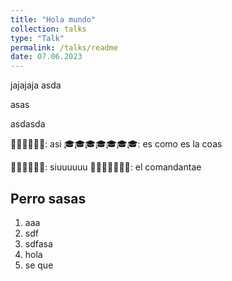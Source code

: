 ```yaml
---
title: "Hola mundo"
collection: talks
type: "Talk"
permalink: /talks/readme
date: 07.06.2023
---
```


jajajaja 
asda

asas

asdasda

👤👤👤👤👤👤: asi 
🎓🎓🎓🎓🎓🎓🎓: es como es la coas 

🔬🔬🔬🔬🔬🔬: siuuuuuu
🤔🤔🤔🤔🤔🤔🤔: el comandantae 

Perro sasas
---
  1. aaa
  2. sdf
  3. sdfasa
  4.  hola
  5.  se que 
